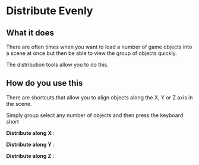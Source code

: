 # Distribute Evenly

## What it does

There are often times when you want to load a number of game objects into a scene at once but then be able to view the group of objects quickly.

The distribution tools allow you to do this.

## How do you use this

There are shortcuts that allow you to align objects along the X, Y or Z axis in the scene.

Simply group select any number of objects and then press the keyboard short

**Distribute along X** : 

**Distribute along Y** : 

**Distribute along Z** : 



